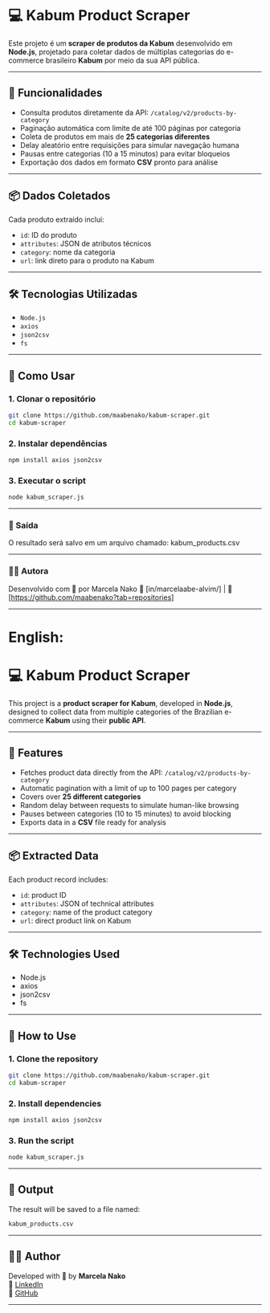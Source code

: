 # 💻 Kabum Product Scraper

Este projeto é um **scraper de produtos da Kabum** desenvolvido em **Node.js**, projetado para coletar dados de múltiplas categorias do e-commerce brasileiro **Kabum** por meio da sua API pública.

---

## 🚀 Funcionalidades

- Consulta produtos diretamente da API: `/catalog/v2/products-by-category`
- Paginação automática com limite de até 100 páginas por categoria
- Coleta de produtos em mais de **25 categorias diferentes**
- Delay aleatório entre requisições para simular navegação humana
- Pausas entre categorias (10 a 15 minutos) para evitar bloqueios
- Exportação dos dados em formato **CSV** pronto para análise

---

## 📦 Dados Coletados

Cada produto extraído inclui:

- `id`: ID do produto
- `attributes`: JSON de atributos técnicos
- `category`: nome da categoria
- `url`: link direto para o produto na Kabum

---

## 🛠️ Tecnologias Utilizadas

- `Node.js`
- `axios`
- `json2csv`
- `fs`

---

## 🧪 Como Usar

### 1. Clonar o repositório
```bash
git clone https://github.com/maabenako/kabum-scraper.git
cd kabum-scraper
```

### 2. Instalar dependências
```bash
npm install axios json2csv
```

### 3. Executar o script
```bash
node kabum_scraper.js
```
---

### 📁 Saída
O resultado será salvo em um arquivo chamado:
kabum_products.csv

---

### 👩‍💻 Autora
Desenvolvido com 💙 por Marcela Nako
🔗 [in/marcelaabe-alvim/] | 💼 [https://github.com/maabenako?tab=repositories]

---

# English:

# 💻 Kabum Product Scraper

This project is a **product scraper for Kabum**, developed in **Node.js**, designed to collect data from multiple categories of the Brazilian e-commerce **Kabum** using their **public API**.

---

## 🚀 Features

- Fetches product data directly from the API: `/catalog/v2/products-by-category`  
- Automatic pagination with a limit of up to 100 pages per category  
- Covers over **25 different categories**  
- Random delay between requests to simulate human-like browsing  
- Pauses between categories (10 to 15 minutes) to avoid blocking  
- Exports data in a **CSV** file ready for analysis

---

## 📦 Extracted Data

Each product record includes:

- `id`: product ID  
- `attributes`: JSON of technical attributes  
- `category`: name of the product category  
- `url`: direct product link on Kabum  

---

## 🛠️ Technologies Used

- Node.js  
- axios  
- json2csv  
- fs

---

## 🧪 How to Use

### 1. Clone the repository  
```bash
git clone https://github.com/maabenako/kabum-scraper.git  
cd kabum-scraper  
```
### 2. Install dependencies  
```bash
npm install axios json2csv  
```
### 3. Run the script  
```bash
node kabum_scraper.js
```

---

## 📁 Output

The result will be saved to a file named:  
```bash 
kabum_products.csv  
```
---

## 👩‍💻 Author

Developed with 💙 by **Marcela Nako**  
🔗 [LinkedIn](https://www.linkedin.com/in/marcelaabe-alvim/)  
💼 [GitHub](https://github.com/maabenako?tab=repositories)

---

